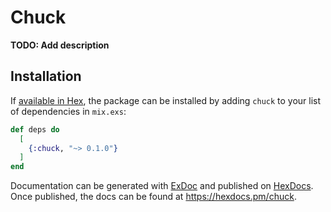 # Chuck

**TODO: Add description**

## Installation

If [available in Hex](https://hex.pm/docs/publish), the package can be installed
by adding `chuck` to your list of dependencies in `mix.exs`:

```elixir
def deps do
  [
    {:chuck, "~> 0.1.0"}
  ]
end
```

Documentation can be generated with [ExDoc](https://github.com/elixir-lang/ex_doc)
and published on [HexDocs](https://hexdocs.pm). Once published, the docs can
be found at <https://hexdocs.pm/chuck>.

